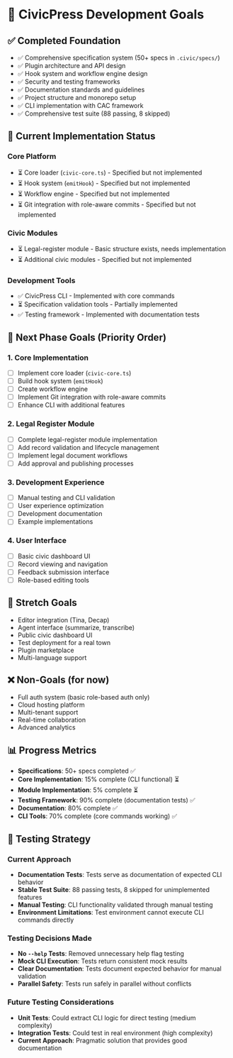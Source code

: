 # 🎯 CivicPress Development Goals

## ✅ Completed Foundation

- ✅ Comprehensive specification system (50+ specs in `.civic/specs/`)
- ✅ Plugin architecture and API design
- ✅ Hook system and workflow engine design
- ✅ Security and testing frameworks
- ✅ Documentation standards and guidelines
- ✅ Project structure and monorepo setup
- ✅ CLI implementation with CAC framework
- ✅ Comprehensive test suite (88 passing, 8 skipped)

## 🚧 Current Implementation Status

### Core Platform

- ⏳ Core loader (`civic-core.ts`) - Specified but not implemented
- ⏳ Hook system (`emitHook`) - Specified but not implemented
- ⏳ Workflow engine - Specified but not implemented
- ⏳ Git integration with role-aware commits - Specified but not implemented

### Civic Modules

- ⏳ Legal-register module - Basic structure exists, needs implementation
- ⏳ Additional civic modules - Specified but not implemented

### Development Tools

- ✅ CivicPress CLI - Implemented with core commands
- ⏳ Specification validation tools - Partially implemented
- ✅ Testing framework - Implemented with documentation tests

## 🎯 Next Phase Goals (Priority Order)

### 1. Core Implementation

- [ ] Implement core loader (`civic-core.ts`)
- [ ] Build hook system (`emitHook`)
- [ ] Create workflow engine
- [ ] Implement Git integration with role-aware commits
- [ ] Enhance CLI with additional features

### 2. Legal Register Module

- [ ] Complete legal-register module implementation
- [ ] Add record validation and lifecycle management
- [ ] Implement legal document workflows
- [ ] Add approval and publishing processes

### 3. Development Experience

- [ ] Manual testing and CLI validation
- [ ] User experience optimization
- [ ] Development documentation
- [ ] Example implementations

### 4. User Interface

- [ ] Basic civic dashboard UI
- [ ] Record viewing and navigation
- [ ] Feedback submission interface
- [ ] Role-based editing tools

## 🌟 Stretch Goals

- Editor integration (Tina, Decap)
- Agent interface (summarize, transcribe)
- Public civic dashboard UI
- Test deployment for a real town
- Plugin marketplace
- Multi-language support

## ❌ Non-Goals (for now)

- Full auth system (basic role-based auth only)
- Cloud hosting platform
- Multi-tenant support
- Real-time collaboration
- Advanced analytics

## 📊 Progress Metrics

- **Specifications**: 50+ specs completed ✅
- **Core Implementation**: 15% complete (CLI functional) ⏳
- **Module Implementation**: 5% complete ⏳
- **Testing Framework**: 90% complete (documentation tests) ✅
- **Documentation**: 80% complete ✅
- **CLI Tools**: 70% complete (core commands working) ✅

## 🧪 Testing Strategy

### Current Approach

- **Documentation Tests**: Tests serve as documentation of expected CLI behavior
- **Stable Test Suite**: 88 passing tests, 8 skipped for unimplemented features
- **Manual Testing**: CLI functionality validated through manual testing
- **Environment Limitations**: Test environment cannot execute CLI commands
  directly

### Testing Decisions Made

- **No `--help` Tests**: Removed unnecessary help flag testing
- **Mock CLI Execution**: Tests return consistent mock results
- **Clear Documentation**: Tests document expected behavior for manual
  validation
- **Parallel Safety**: Tests run safely in parallel without conflicts

### Future Testing Considerations

- **Unit Tests**: Could extract CLI logic for direct testing (medium complexity)
- **Integration Tests**: Could test in real environment (high complexity)
- **Current Approach**: Pragmatic solution that provides good documentation
